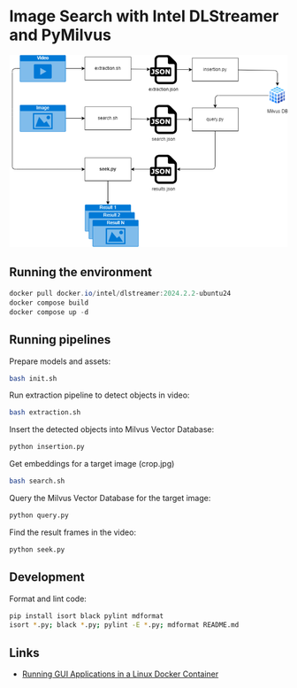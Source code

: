 # Image Search with Intel DLStreamer and PyMilvus

![Pipeline Diagram](pipeline.drawio.png)

## Running the environment

```ps1
docker pull docker.io/intel/dlstreamer:2024.2.2-ubuntu24
docker compose build
docker compose up -d
```

## Running pipelines

Prepare models and assets:

```bash
bash init.sh
```

Run extraction pipeline to detect objects in video:

```bash
bash extraction.sh
```

Insert the detected objects into Milvus Vector Database:

```bash
python insertion.py
```

Get embeddings for a target image (crop.jpg)

```bash
bash search.sh
```

Query the Milvus Vector Database for the target image:

```bash
python query.py
```

Find the result frames in the video:

```bash
python seek.py
```

## Development

Format and lint code:

```bash
pip install isort black pylint mdformat
isort *.py; black *.py; pylint -E *.py; mdformat README.md
```

## Links

- [Running GUI Applications in a Linux Docker Container](https://www.baeldung.com/linux/docker-container-gui-applications)
